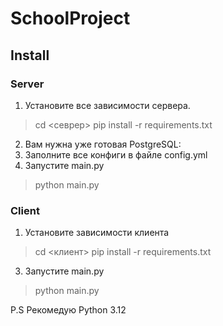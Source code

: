 # SchoolProject
## Install
### Server
1. Установите все зависимости сервера.
>cd <севрер>
>pip install -r requirements.txt
2. Вам нужна уже готовая PostgreSQL:
3. Заполните все конфиги в файле config.yml
4. Запустите main.py
>python main.py

### Client
1. Установите зависимости клиента
> cd <клиент>
> pip install -r requirements.txt
3. Запустите main.py
> python main.py

P.S Рекомедую Python 3.12
